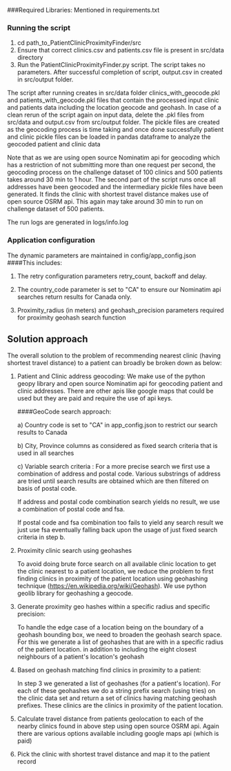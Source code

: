 ###Required Libraries:
Mentioned in requirements.txt

### Running the script
1) cd path_to_PatientClinicProximityFinder/src
2) Ensure that correct clinics.csv and patients.csv file is present in src/data directory
3) Run the PatientClinicProximityFinder.py script. The script takes no parameters. After successful
completion of script, output.csv in created in src/output folder.

The script after running creates in src/data folder clinics_with_geocode.pkl and patients_with_geocode.pkl files that contain the processed input clinic and patients data including the location geocode and geohash.
In case of a clean rerun of the script again on input data, delete the .pkl files from src/data and output.csv from src/output folder. The pickle files are created as the geocoding process is time taking and once done
successfully patient and clinic pickle files can be loaded in pandas dataframe to analyze the geocoded patient and clinic data   

Note that as we are using open source Nominatim api for geocoding which has a restriction of not submitting more than
one request per second, the geocoding process on the challenge dataset of 100 clinics and 500 patients takes around 30 min to 1 hour.
The second part of the script runs once all addresses have been geocoded and the intermediary pickle files have been generated. It finds the clinic with 
shortest travel distance makes use of open source OSRM api. This again may take around 30 min to run on challenge dataset of 500 patients. 

The run logs are generated in logs/info.log

### Application configuration
The dynamic parameters are maintained in config/app_config.json
####This includes: 
1. The retry configuration parameters retry_count, backoff and delay.

2. The country_code parameter is set to "CA" to ensure our Nominatim api searches return 
results for Canada only.

3. Proximity_radius (in meters) and geohash_precision parameters required for proximity geohash search function   


## Solution approach
The overall solution to the problem of recommending nearest clinic (having shortest travel distance) to 
a patient can broadly be broken down as below:
1) Patient and Clinic address geocoding:
   We make use of the python geopy library and open source Nominatim api for geocoding patient and clinic addresses.
   There are other apis like google maps that could be used but they are paid and require the use of api keys. 
   
   ####GeoCode search approach:
   
   a) Country code is set to "CA" in app_config.json to restrict our search results to Canada
   
   b) City, Province columns as considered as fixed search criteria that is used in all searches
   
   c) Variable search criteria : For a more precise search we first use a combination of address and postal code. Various substrings
      of address are tried until search results are obtained which are then filtered on basis of postal code.
   
      If address and postal code combination search yields no result, we use a combination of postal code and fsa.
   
      If postal code and fsa combination too fails to yield any search result we just use fsa eventually falling
      back upon the usage of just fixed search criteria in step b.
   

2) Proximity clinic search using geohashes 
   
    To avoid doing brute force search on all available clinic location to get the clinic nearest to a patient 
    location, we reduce the problem to first finding clinics in proximity of the patient location using geohashing 
    technique (https://en.wikipedia.org/wiki/Geohash). We use python geolib library for geohashing a geocode.


3) Generate proximity geo hashes within a specific radius and specific precision:

    To handle the edge case of a location being on the boundary of a geohash bounding box, we need to broaden the geohash
    search space. For this we generate a list of geohashes that are with in a specific radius of the patient location.
    in addition to including the eight closest neighbours of a patient's location's geohash


4) Based on geohash matching find clinics in proximity to a patient:
   
    In step 3 we generated a list of geohashes (for a patient's location). For each of these geohashes we do a 
    string prefix search (using tries) on the clinic data set and return a set of clinics having matching geohash
    prefixes. These clinics are the clinics in proximity of the patient location.


5) Calculate travel distance from patients geolocation to each of the nearby clinics found in above step
using open source OSRM api. Again there are various options available including google maps api (which is paid)     

   
6) Pick the clinic with shortest travel distance and map it to the patient record   